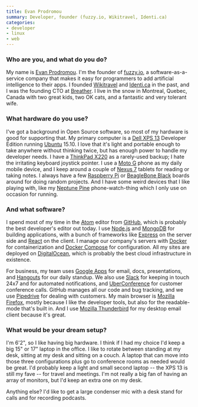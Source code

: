 ```yaml
---
title: Evan Prodromou
summary: Developer, founder (fuzzy.io, Wikitravel, Identi.ca)
categories:
- developer
- linux
- web
---
```


### Who are you, and what do you do?

My name is [Evan Prodromou](https://en.wikipedia.org/wiki/Evan_Prodromou "Evan's Wikipedia page."). I'm the founder of [fuzzy.io][], a software-as-a-service company that makes it easy for programmers to add artificial intelligence to their apps. I founded [Wikitravel](http://wikitravel.org/en/Main_Page "A travel wiki service.") and [Identi.ca][] in the past, and I was the founding CTO at [Breather][]. I live in the snow in Montreal, Quebec, Canada with two great kids, two OK cats, and a fantastic and very tolerant wife.

### What hardware do you use?

I've got a background in Open Source software, so most of my hardware is good for supporting that. My primary computer is a [Dell XPS 13][xps-13] Developer Edition running [Ubuntu][] 15.10. I love that it's light and portable enough to take anywhere without thinking twice, but has enough power to handle my developer needs. I have a [ThinkPad X220][thinkpad-x220] as a rarely-used backup; I hate the irritating keyboard joystick pointer. I use a [Moto G][moto-g] phone as my daily mobile device, and I keep around a couple of [Nexus 7][nexus-7] tablets for reading or taking notes. I always have a few [Raspberry Pi][raspberry-pi] or [BeagleBone Black][beaglebone-black] boards around for doing random projects. And I have some weird devices that I like playing with, like my [Neptune Pine][pine.2] phone-watch-thing which I only use on occasion for running.

### And what software?

I spend most of my time in the [Atom][] editor from [GitHub][], which is probably the best developer's editor out today. I use [Node.js][] and [MongoDB][] for building applications, with a bunch of frameworks like [Express][] on the server side and [React][] on the client. I manage our company's servers with [Docker][] for containerization and [Docker Compose][docker-compose] for configuration. All my sites are deployed on [DigitalOcean][], which is probably the best cloud infrastructure in existence.

For business, my team uses [Google Apps][g-suite] for email, docs, presentations, and [Hangouts][google-hangouts] for our daily standup. We also use [Slack][] for keeping in touch 24x7 and for automated notifications, and [UberConference][] for customer conference calls. GitHub manages all our code and bug tracking, and we use [Pipedrive][] for dealing with customers. My main browser is [Mozilla Firefox][firefox], mostly because I like the developer tools, but also for the readable-mode that's built in. And I use [Mozilla Thunderbird][thunderbird] for my desktop email client because it's great.

### What would be your dream setup?

I'm 6'2", so I like having big hardware. I think if I had my choice I'd keep a big 15" or 17" laptop in the office. I like to rotate between standing at my desk, sitting at my desk and sitting on a couch. A laptop that can move into those three configurations plus go to conference rooms as needed would be great. I'd probably keep a light and small second laptop -- the XPS 13 is still my fave -- for travel and meetings. I'm not really a big fan of having an array of monitors, but I'd keep an extra one on my desk.

Anything else? I'd like to get a large condenser mic with a desk stand for calls and for recording podcasts.

[raspberry-pi]: https://en.wikipedia.org/wiki/Raspberry_Pi "A single-board hackable computer."
[nexus-7]: http://www.google.com/nexus/#/7 "An Android tablet."
[thinkpad-x220]: http://shop.lenovo.com/us/laptops/thinkpad/x-series/x220 "A 12.5 inch PC laptop."
[moto-g]: https://www.motorola.com.au/consumers/Moto-G/moto-g-AU-EN,en_AU,pd.html "An Android-based smartphone."
[xps-13]: http://www.dell.com/us/p/xps-13-9333/pd "A 13 inch PC laptop."
[express]: http://www.skacelknitting.com/s.nl/sc.2/category.27844/.f "A knitting machine."
[beaglebone-black]: https://beagleboard.org/black "A tiny development computer."
[pine.2]: https://en.wikipedia.org/wiki/Neptune_Pine "An Android-based smartwatch."
[react]: https://facebook.github.io/react/ "A JavaScript UI framework."
[uberconference]: https://www.uberconference.com/ "A video and audio conferencing service."
[ubuntu]: https://www.ubuntu.com/ "A Unix distribution."
[identi.ca]: https://identi.ca/ "An online micro-blogging platform."
[node.js]: https://nodejs.org/en/ "A Javascript application platform."
[g-suite]: https://gsuite.google.com/ "A hosted solution for email, calendaring and more."
[github]: https://github.com/ "A Git code repository service."
[google-hangouts]: https://hangouts.google.com/ "A voice, video and text chat service."
[thunderbird]: https://www.mozilla.org/en-US/thunderbird/ "An open-source cross-platform mail client."
[slack]: https://slack.com/ "A collaboration service."
[atom]: https://atom.io/ "A text editor based on web technology."
[fuzzy.io]: https://fuzzy.ai/ "A machine learning developer service."
[firefox]: https://www.mozilla.org/en-US/firefox/new/ "A cross-platform open-source web browser."
[mongodb]: https://www.mongodb.com/ "A document-based database."
[docker-compose]: https://docs.docker.com/compose/ "A tool for controlling multiple Docker containers."
[docker]: https://www.docker.com/ "A service and software for building and shipping distributed software."
[digitalocean]: https://www.digitalocean.com/ "An SSD-based web hosting service."
[breather]: https://breather.com/ "A service for finding a space to temporarily rent."
[pipedrive]: https://www.pipedrive.com/ "A customer relations service."
